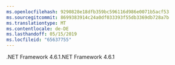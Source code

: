 ```yaml
---
ms.openlocfilehash: 9290828e18dfb359bc596116d986e0071b5acf53
ms.sourcegitcommit: 8699383914c24a0df033393f55db3369db728a7b
ms.translationtype: MT
ms.contentlocale: de-DE
ms.lasthandoff: 05/15/2019
ms.locfileid: "65637755"
---
```

<span data-ttu-id="ff0d0-101">.NET Framework 4.6.1</span><span class="sxs-lookup"><span data-stu-id="ff0d0-101">.NET Framework 4.6.1</span></span>
